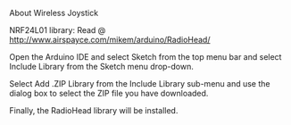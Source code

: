 About Wireless Joystick

NRF24L01 library:
Read @ http://www.airspayce.com/mikem/arduino/RadioHead/


Open the Arduino IDE and select Sketch from the top menu bar and select Include Library from the Sketch menu drop-down.


Select Add .ZIP Library from the Include Library sub-menu and use the dialog box to select the ZIP file you have downloaded.


Finally, the RadioHead library will be installed.
